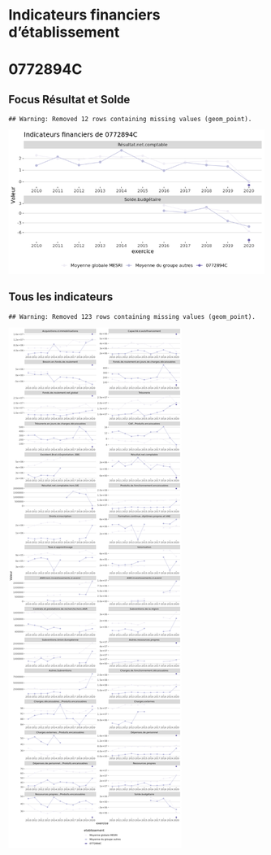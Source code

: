 Indicateurs financiers d’établissement
================

# 0772894C

## Focus Résultat et Solde

    ## Warning: Removed 12 rows containing missing values (geom_point).

![](0772894c_files/figure-gfm/etab.focus-1.png)<!-- -->

## Tous les indicateurs

    ## Warning: Removed 123 rows containing missing values (geom_point).

![](0772894c_files/figure-gfm/etab-1.png)<!-- -->
